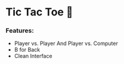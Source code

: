 # Tic Tac Toe 🧩
### Features:
- Player vs. Player And Player vs. Computer
- B for Back
- Clean Interface
